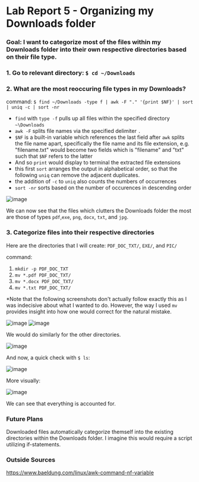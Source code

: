 # Lab Report 5 - Organizing my Downloads folder

### Goal: I want to categorize most of the files within my Downloads folder into their own respective directories based on their file type.

### 1. Go to relevant directory: `$ cd ~/Downloads`
### 2. What are the most reoccuring file types in my Downloads?
command: `$ find ~/Downloads -type f | awk -F "." '{print $NF}' | sort | uniq -c | sort -nr`
- `find` with `type -f` pulls up all files within the specified directory `~\Downloads`
- `awk -F` splits file names via the specified delimiter `.`
- `$NF` is a built-in variable which references the last field after `awk` splits the file name apart, specifically the file name and its file extension, e.g. "filename.txt" would become two fields which is "filename" and "txt" such that `$NF` refers to the latter
- And so `print` would display to terminal the extracted file extensions
- this first `sort` arranges the output in alphabetical order, so that the following `uniq` can remove the adjacent duplicates. 
- the addition of `-c` to `uniq` also counts the numbers of occurrences
- `sort -nr` sorts based on the number of occurences in descending order

![image](https://user-images.githubusercontent.com/111631103/224905984-f0184ab6-692b-46e4-af3f-e1ef1006f68b.png)

We can now see that the files which clutters the Downloads folder the most are those of types `pdf`,`exe`, `png`, `docx`, `txt`, and `jpg`.

### 3. Categorize files into their respective directories

Here are the directories that I will create: `PDF_DOC_TXT/`, `EXE/`, and `PIC/`

command: 
  1. `mkdir -p PDF_DOC_TXT`
  2. `mv *.pdf PDF_DOC_TXT/`
  3. `mv *.docx PDF_DOC_TXT/`
  4. `mv *.txt PDF_DOC_TXT/`

*Note that the following screenshots don't actually follow exactly this as I was indecisive about what I wanted to do. However, the way I used `mv` provides insight into how one would correct for the natural mistake.

![image](https://user-images.githubusercontent.com/111631103/224907786-1a70a599-985c-409e-84a1-524d12efe94c.png)
![image](https://user-images.githubusercontent.com/111631103/224907801-ab1b0028-1fb5-477f-a792-b651a745929c.png)

We would do similarly for the other directories.

![image](https://user-images.githubusercontent.com/111631103/224909690-83139660-489a-4e77-b14b-207730ca6a57.png)

And now, a quick check with `$ ls`:

![image](https://user-images.githubusercontent.com/111631103/224910028-58eb8660-9fab-4ffc-8aef-949631ea10c3.png)

More visually:

![image](https://user-images.githubusercontent.com/111631103/224910050-83df59c6-b38a-4442-9b57-97d750ef401f.png)

We can see that everything is accounted for.

### Future Plans
Downloaded files automatically categorize themself into the existing directories within the Downloads folder. I imagine this would require a script utilizing if-statements.

### Outside Sources
https://www.baeldung.com/linux/awk-command-nf-variable

